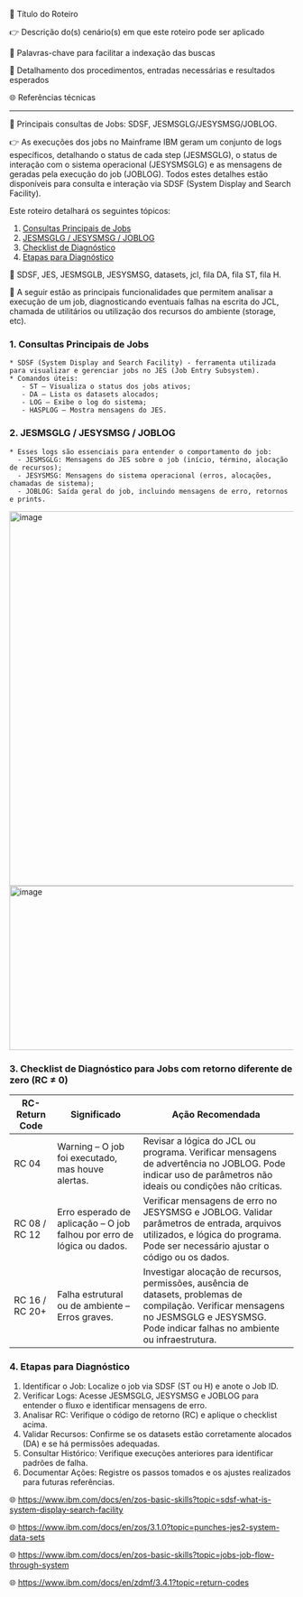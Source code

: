 :pushpin: Título do Roteiro

:point_right: Descrição do(s) cenário(s) em que este roteiro pode ser aplicado

:compass: Palavras-chave para facilitar a indexação das buscas

:book: Detalhamento dos procedimentos, entradas necessárias e resultados esperados

:globe_with_meridians: Referências técnicas

--------------

:pushpin: Principais consultas de Jobs: SDSF, JESMSGLG/JESYSMSG/JOBLOG.

:point_right: As execuções dos jobs no Mainframe IBM geram um conjunto de logs específicos, detalhando o status de cada step (JESMSGLG), o status de interação com o sistema operacional (JESYSMSGLG) e as mensagens de geradas pela execução do job (JOBLOG). Todos estes detalhes estão disponíveis para consulta e interação via SDSF (System Display and Search Facility). 

Este roteiro detalhará os seguintes tópicos:
1. [Consultas Principais de Jobs](#consultas-principais-de-jobs)
2. [JESMSGLG / JESYSMSG / JOBLOG](#jesmsgl)
3. [Checklist de Diagnóstico](#checklist-de-diagnóstico)
4. [Etapas para Diagnóstico](#etapas-para-diagnóstico)

:compass: SDSF, JES, JESMSGLB, JESYSMSG, datasets, jcl, fila DA, fila ST, fila H.

:book: A seguir estão as principais funcionalidades que permitem analisar a execução de um job, diagnosticando eventuais falhas na escrita do JCL, chamada de utilitários ou utilização dos recursos do ambiente (storage, etc).

### 1. Consultas Principais de Jobs

    * SDSF (System Display and Search Facility) - ferramenta utilizada para visualizar e gerenciar jobs no JES (Job Entry Subsystem).
    * Comandos úteis:
       - ST – Visualiza o status dos jobs ativos;
       - DA – Lista os datasets alocados;
       - LOG – Exibe o log do sistema;
       - HASPLOG – Mostra mensagens do JES. 
    
### 2. JESMSGLG / JESYSMSG / JOBLOG
    * Esses logs são essenciais para entender o comportamento do job:
      - JESMSGLG: Mensagens do JES sobre o job (início, término, alocação de recursos);
      - JESYSMSG: Mensagens do sistema operacional (erros, alocações, chamadas de sistema);
      - JOBLOG: Saída geral do job, incluindo mensagens de erro, retornos e prints.

<img width="1462" height="664" alt="image" src="https://github.com/user-attachments/assets/93137bcc-bfc6-40d9-bf19-0d5a8f7ceb4f" />
<img width="1439" height="291" alt="image" src="https://github.com/user-attachments/assets/230de142-22e6-4d8c-88bb-1663fad800e2" />


### 3. Checklist de Diagnóstico para Jobs com retorno diferente de zero (RC ≠ 0)
   
|RC-Return Code|Significado|Ação Recomendada|
|--------------|-----------|----------------|
|RC 04|Warning – O job foi executado, mas houve alertas.|Revisar a lógica do JCL ou programa. Verificar mensagens de advertência no JOBLOG. Pode indicar uso de parâmetros não ideais ou condições não críticas.|
|RC 08 / RC 12|Erro esperado de aplicação – O job falhou por erro de lógica ou dados.|Verificar mensagens de erro no JESYSMSG e JOBLOG. Validar parâmetros de entrada, arquivos utilizados, e lógica do programa. Pode ser necessário ajustar o código ou os dados.|
|RC 16 / RC 20+|Falha estrutural ou de ambiente – Erros graves.|Investigar alocação de recursos, permissões, ausência de datasets, problemas de compilação. Verificar mensagens no JESMSGLG e JESYSMSG. Pode indicar falhas no ambiente ou infraestrutura.|

### 4. Etapas para Diagnóstico
1. Identificar o Job: Localize o job via SDSF (ST ou H) e anote o Job ID. 
2. Verificar Logs: Acesse JESMSGLG, JESYSMSG e JOBLOG para entender o fluxo e identificar mensagens de erro.
3. Analisar RC: Verifique o código de retorno (RC) e aplique o checklist acima.
4. Validar Recursos: Confirme se os datasets estão corretamente alocados (DA) e se há permissões adequadas. 
5. Consultar Histórico: Verifique execuções anteriores para identificar padrões de falha.
6. Documentar Ações: Registre os passos tomados e os ajustes realizados para futuras referências. 
   
:globe_with_meridians: https://www.ibm.com/docs/en/zos-basic-skills?topic=sdsf-what-is-system-display-search-facility

:globe_with_meridians: https://www.ibm.com/docs/en/zos/3.1.0?topic=punches-jes2-system-data-sets

:globe_with_meridians: https://www.ibm.com/docs/en/zos-basic-skills?topic=jobs-job-flow-through-system

:globe_with_meridians: https://www.ibm.com/docs/en/zdmf/3.4.1?topic=return-codes
